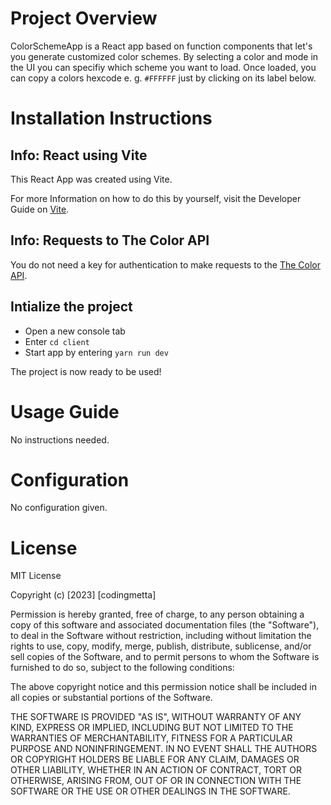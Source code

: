 # Project Overview

ColorSchemeApp is a React app based on function components that let's you generate customized color schemes. By selecting a color and mode in the UI you can specifiy which scheme you want to load. Once loaded, you can copy a colors hexcode e. g. `#FFFFFF` just by clicking on its label below.

# Installation Instructions

## Info: React using Vite
This React App was created using Vite. 

For more Information on how to do this by yourself, visit the Developer Guide on [Vite](https://vitejs.dev/guide/).

## Info: Requests to The Color API

You do not need a key for authentication to make requests to the [The Color API](https://www.thecolorapi.com).

## Intialize the project

* Open a new console tab
* Enter `cd client`
* Start app by entering `yarn run dev`

The project is now ready to be used!

# Usage Guide

No instructions needed. 


# Configuration

No configuration given. 


# License

MIT License

Copyright (c) [2023] [codingmetta]

Permission is hereby granted, free of charge, to any person obtaining a copy
of this software and associated documentation files (the "Software"), to deal
in the Software without restriction, including without limitation the rights
to use, copy, modify, merge, publish, distribute, sublicense, and/or sell
copies of the Software, and to permit persons to whom the Software is
furnished to do so, subject to the following conditions:

The above copyright notice and this permission notice shall be included in all
copies or substantial portions of the Software.

THE SOFTWARE IS PROVIDED "AS IS", WITHOUT WARRANTY OF ANY KIND, EXPRESS OR
IMPLIED, INCLUDING BUT NOT LIMITED TO THE WARRANTIES OF MERCHANTABILITY,
FITNESS FOR A PARTICULAR PURPOSE AND NONINFRINGEMENT. IN NO EVENT SHALL THE
AUTHORS OR COPYRIGHT HOLDERS BE LIABLE FOR ANY CLAIM, DAMAGES OR OTHER
LIABILITY, WHETHER IN AN ACTION OF CONTRACT, TORT OR OTHERWISE, ARISING FROM,
OUT OF OR IN CONNECTION WITH THE SOFTWARE OR THE USE OR OTHER DEALINGS IN THE
SOFTWARE.